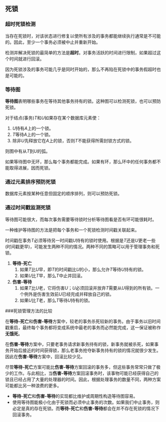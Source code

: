## 死锁

### 超时死锁检测

当存在死锁时，对该状态进行修复以使所有涉及的事务都能继续执行通常是不可能的。因此，至少一个事务必须被中止并重新开始。

检测并解决死锁的最简单的方法是**超时**。对事务活跃的时间进行限制，如果超过这个时间就进行回滚。

因为死锁涉及的事务可能几乎是同时开始的，那么不再陷在死锁中的事务假超时也是可能的。

### 等待图

**等待图**表明哪些事务在等待其他事务持有的锁。这种图可以检测死锁，也可以预防死锁。

对于结点(事务)$T$和$U$如果存在某个数据库元素使：

1. $U$持有$A$上的一个锁。
2. $T$等待$A$上的一个锁。
3. 除非$U$先释放它在$A$上的锁，否则$T$不能获得所需封锁方式的锁。

则图中有从$T$到$U$的弧。

如果等待图中无环，那么每个事务都能完成。如果有环，那么环中的任何事务都不能取得进展，因而死锁。

### 通过元素排序预防死锁

数据库元素按某种任意但固定的顺序排列，则可以预防死锁。

### 通过时间戳监测死锁

等待图可能很大，而每次事务需要等待锁时分析等待图看是否有环可能很耗时。

一种维护等待图的方法是把每个事务和一个死锁检测时间戳关联起来。

时间戳在事务$T$必须等待另一时间戳$U$持有的锁时使用。根据是$T$还是$U$更老一些(时间戳更早)，可能发生两种不同的情况。两种不同的策略可以用于管理事务和死锁。

1. **等待-死亡**
   1. 如果$T$比$U$早，即$T$的时间戳比$U$的小，那么允许$T$等待$U$持有的锁。
   2. 如果$U$比$T$早，那么$T$中止并回滚。
2. **伤害-等待**
   1. 如果$T$比$U$老，它将伤害$U$；$U$必须回滚并放弃$T$需要从$U$得到的所有锁。一个例外是伤害生效前$U$已经完成并释放自己的锁。
   2. 如果$U$比$T$老，那么$T$等待$U$持有的锁。

###死锁管理方法的比较

在**等待-死亡**和**伤害-等待**方案中，较老的事务杀死较新的事务。由于事务以旧时间戳重启，最终每个事务都将变成系统中最老的事务而必然能完成，这一保证被称作**无饿死**。

在**伤害-等待**方案中，只要老事务请求新事务持有的锁，新事务就被杀死，如果事务开始后接近的时间获得锁，那么老事务抢夺新事务持有的锁的情况就很少发生。因此在**伤害-等待**方案中，回滚比较少见。

尽管**等待-死亡**方案可能比**伤害-等待**方案回滚的事务多，但这些事务常常只做了极少的工作。与此相比，当**伤害-等待**方案回滚事务时，该事物可能已经获得自己的锁且已经占用了大量的处理器的时间。因此，根据处理事务的数量不同，两种方案可能都比另一种浪费的更多。

* **等待-死亡**和**伤害-等待**的实现都比维护或周期性构造等待图容易。
* 使用等待图能极小化由于死锁而必须中止事务的次数。如果我们中止事务，则必定是真的存在死锁。而**等待-死亡**和**伤害-等待**都会在并不存在死锁的情况下回滚事务。